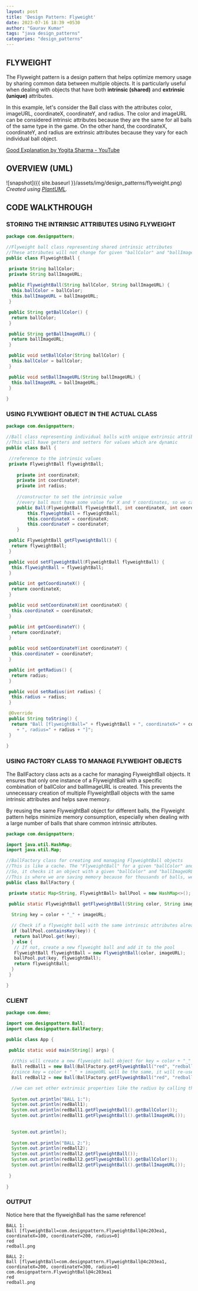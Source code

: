 ```yaml
---
layout: post
title: 'Design Pattern: Flyweight'
date: 2023-07-16 18:39 +0530
author: "Gaurav Kumar"
tags: "java design_patterns"
categories: "design_patterns"
---
```


## FLYWEIGHT

The Flyweight pattern is a design pattern that helps optimize memory usage by sharing common data between multiple objects. It is particularly useful when dealing with objects that have both __intrinsic (shared)__ and __extrinsic (unique)__ attributes.  

In this example, let's consider the Ball class with the attributes color, imageURL, coordinateX, coordinateY, and radius. The color and imageURL can be considered intrinsic attributes because they are the same for all balls of the same type in the game. On the other hand, the coordinateX, coordinateY, and radius are extrinsic attributes because they vary for each individual ball object.

[Good Explanation by Yogita Sharma - YouTube](https://www.youtube.com/watch?v=8cL9KbHS5kE)

## OVERVIEW (UML)

![snapshot]({{ site.baseurl }}/assets/img/design_patterns/flyweight.png)
*Created using [PlantUML](https://plantuml.com/).*

## CODE WALKTHROUGH

### STORING THE INTRINSIC ATTRIBUTES USING FLYWEIGHT

```java
package com.designpattern;

//Flyweight ball class representing shared intrinsic attributes
//These attributes will not change for given "ballColor" and "ballImageURL" (so, no setter methods)
public class FlyweightBall {

 private String ballColor;
 private String ballImageURL;
 
 public FlyweightBall(String ballColor, String ballImageURL) {
  this.ballColor = ballColor;
  this.ballImageURL = ballImageURL;
 }

 public String getBallColor() {
  return ballColor;
 }

 public String getBallImageURL() {
  return ballImageURL;
 }

 public void setBallColor(String ballColor) {
  this.ballColor = ballColor;
 }

 public void setBallImageURL(String ballImageURL) {
  this.ballImageURL = ballImageURL;
 }
 
}
```

### USING FLYWEIGHT OBJECT IN THE ACTUAL CLASS

```java
package com.designpattern;

//Ball class representing individual balls with unique extrinsic attributes
//This will have getters and setters for values which are dynamic
public class Ball {

 //reference to the intrinsic values
 private FlyweightBall flyweightBall;
 
    private int coordinateX;
    private int coordinateY;
    private int radius;
    
    //constructor to set the intrinsic value
    //every ball must have some value for X and Y coordinates, so we can set them using constructor itself here
    public Ball(FlyweightBall flyweightBall, int coordinateX, int coordinateY) {
        this.flyweightBall = flyweightBall;
        this.coordinateX = coordinateX;
        this.coordinateY = coordinateY;
    }

 public FlyweightBall getFlyweightBall() {
  return flyweightBall;
 }

 public void setFlyweightBall(FlyweightBall flyweightBall) {
  this.flyweightBall = flyweightBall;
 }

 public int getCoordinateX() {
  return coordinateX;
 }

 public void setCoordinateX(int coordinateX) {
  this.coordinateX = coordinateX;
 }

 public int getCoordinateY() {
  return coordinateY;
 }

 public void setCoordinateY(int coordinateY) {
  this.coordinateY = coordinateY;
 }

 public int getRadius() {
  return radius;
 }

 public void setRadius(int radius) {
  this.radius = radius;
 }

 @Override
 public String toString() {
  return "Ball [flyweightBall=" + flyweightBall + ", coordinateX=" + coordinateX + ", coordinateY=" + coordinateY
    + ", radius=" + radius + "]";
 }
 
}
```

### USING FACTORY CLASS TO MANAGE FLYWEIGHT OBJECTS

The BallFactory class acts as a cache for managing FlyweightBall objects. It ensures that only one instance of a FlyweightBall with a specific combination of ballColor and ballImageURL is created. This prevents the unnecessary creation of multiple FlyweightBall objects with the same intrinsic attributes and helps save memory.  

By reusing the same FlyweightBall object for different balls, the Flyweight pattern helps minimize memory consumption, especially when dealing with a large number of balls that share common intrinsic attributes.

```java
package com.designpattern;

import java.util.HashMap;
import java.util.Map;

//BallFactory class for creating and managing FlyweightBall objects
//This is like a cache. The "FlyweightBall" for a given "ballColor" and "ballImageURL" will not change
//So, it checks it an object with a given "ballColor" and "ballImageURL" already exists. If so, return it. 
//This is where we are saving memory because for thousands of balls, we are referring to the same Flyweight object
public class BallFactory {

 private static Map<String, FlyweightBall> ballPool = new HashMap<>();

 public static FlyweightBall getFlyweightBall(String color, String imageURL) {
  
  String key = color + "_" + imageURL;

  // Check if a flyweight ball with the same intrinsic attributes already exists
  if (ballPool.containsKey(key)) {
   return ballPool.get(key);
  } else {
   // If not, create a new flyweight ball and add it to the pool
   FlyweightBall flyweightBall = new FlyweightBall(color, imageURL);
   ballPool.put(key, flyweightBall);
   return flyweightBall;
  }
 }

}
```

### CLIENT

```java
package com.demo;

import com.designpattern.Ball;
import com.designpattern.BallFactory;

public class App {

 public static void main(String[] args) {
   
  //this will create a new flyweight ball object for key = color + "_" + imageURL;
  Ball redBall1 = new Ball(BallFactory.getFlyweightBall("red", "redball.png"), 100, 200);
  //since key = color + "_" + imageURL will be the same, it will re-use the existing flyweight object
  Ball redBall2 = new Ball(BallFactory.getFlyweightBall("red", "redball.png"), 200, 300);

  //we can set other extrinsic properties like the radius by calling the setter method.
  
  System.out.println("BALL 1:");
  System.out.println(redBall1);
  System.out.println(redBall1.getFlyweightBall().getBallColor());
  System.out.println(redBall1.getFlyweightBall().getBallImageURL());
  
  
  System.out.println();
  
  System.out.println("BALL 2:");
  System.out.println(redBall2);
  System.out.println(redBall2.getFlyweightBall());
  System.out.println(redBall2.getFlyweightBall().getBallColor());
  System.out.println(redBall2.getFlyweightBall().getBallImageURL());
  
 }
 
}
```

### OUTPUT

Notice here that the flyweighBall has the same reference!

```text
BALL 1:
Ball [flyweightBall=com.designpattern.FlyweightBall@4c203ea1, coordinateX=100, coordinateY=200, radius=0]
red
redball.png

BALL 2:
Ball [flyweightBall=com.designpattern.FlyweightBall@4c203ea1, coordinateX=200, coordinateY=300, radius=0]
com.designpattern.FlyweightBall@4c203ea1
red
redball.png
```
